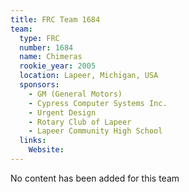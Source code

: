 ```yaml
---
title: FRC Team 1684
team:
  type: FRC
  number: 1684
  name: Chimeras 
  rookie_year: 2005
  location: Lapeer, Michigan, USA
  sponsors:
    - GM (General Motors)
    - Cypress Computer Systems Inc.
    - Urgent Design
    - Rotary Club of Lapeer
    - Lapeer Community High School
  links:
    Website: 
---
```

No content has been added for this team